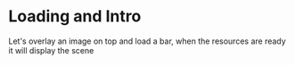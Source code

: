 # Loading and Intro

Let's overlay an image on top and load a bar, when the resources are ready it will display the scene

## 

``` javascript



```
